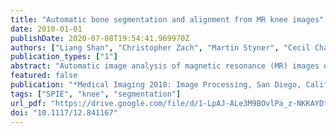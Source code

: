 ```yaml
---
title: "Automatic bone segmentation and alignment from MR knee images"
date: 2010-01-01
publishDate: 2020-07-08T19:54:41.969970Z
authors: ["Liang Shan", "Christopher Zach", "Martin Styner", "Cecil Charles", "Marc Niethammer"]
publication_types: ["1"]
abstract: "Automatic image analysis of magnetic resonance (MR) images of the knee is simplified by bringing the knee into a reference position. While the knee is typically put into a reference position during image acquisition, this alignment will generally not be perfect. To correct for imperfections, we propose a two-step process of bone segmentation followed by elastic tissue deformation. The approach makes use of a fully-automatic segmentation of femur and tibia from T1 and T2* images. The segmentation algorithm is based on a continuous convex optimization problem, incorporating regional, and shape information. The regional terms are included from a probabilistic viewpoint, which readily allows the inclusion of shape information. Segmentation of the outer boundary of the cortical bone is encouraged by adding simple appearance-based information to the optimization problem. The resulting segmentation without the shape alignment step is globally optimal. Standard registration is problematic for knee alignment due to the distinct physical properties of the tissues constituting the knee (bone, muscle, etc.). We therefore develop an alternative alignment approach based on a simple elastic deformation model combined with strict enforcement of similarity transforms for femur and tibia based on the obtained segmentations."
featured: false
publication: "*Medical Imaging 2010: Image Processing, San Diego, California, USA, February 14-16, 2010*"
tags: ["SPIE", "knee", "segmentation"]
url_pdf: "https://drive.google.com/file/d/1-LpAJ-ALe3M9BOvlPa_z-NKKAYDtA6rk"
doi: "10.1117/12.841167"
---
```


